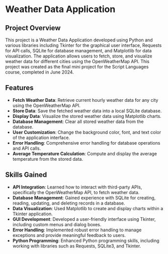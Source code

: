 # Weather Data Application

## Project Overview

This project is a Weather Data Application developed using Python and various libraries including Tkinter for the graphical user interface, Requests for API calls, SQLite for database management, and Matplotlib for data visualization. The application allows users to fetch, store, and visualize weather data for different cities using the OpenWeatherMap API. This project was created as the final mini project for the Script Languages course, completed in June 2024.

## Features

- **Fetch Weather Data**: Retrieve current hourly weather data for any city using the OpenWeatherMap API.
- **Store Data**: Save the fetched weather data into a local SQLite database.
- **Display Data**: Visualize the stored weather data using Matplotlib charts.
- **Database Management**: Clear all stored weather data from the database.
- **User Customization**: Change the background color, font, and text color of the application interface.
- **Error Handling**: Comprehensive error handling for database operations and API calls.
- **Average Temperature Calculation**: Compute and display the average temperature from the stored data.

## Skills Gained

- **API Integration**: Learned how to interact with third-party APIs, specifically the OpenWeatherMap API, to fetch weather data.
- **Database Management**: Gained experience with SQLite for creating, reading, updating, and deleting records in a database.
- **Data Visualization**: Used Matplotlib to create and display charts within a Tkinter application.
- **GUI Development**: Developed a user-friendly interface using Tkinter, including custom menus and dialog boxes.
- **Error Handling**: Implemented robust error handling to manage exceptions and provide meaningful feedback to users.
- **Python Programming**: Enhanced Python programming skills, including working with libraries such as Requests, SQLite3, and Tkinter.

